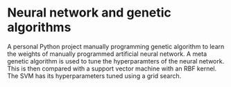 # Neural network and genetic algorithms
A personal Python project manually programming genetic algorithm to learn the weights of manually programmed artificial neural network. A meta genetic algorithm is used to tune the hyperparamters of the neural network. This is then compared with a support vector machine with an RBF kernel. The SVM has its hyperparameters tuned using a grid search.
